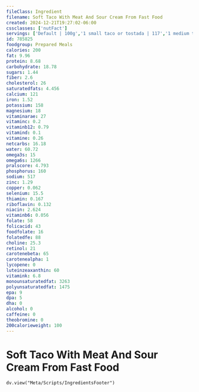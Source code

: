```yaml
---
fileClass: Ingredient
filename: Soft Taco With Meat And Sour Cream From Fast Food
created: 2024-12-21T19:27:02-06:00
cssclasses: ['nutFact']
servings: ['Default | 100g','1 small taco or tostada | 117','1 medium taco or tostada | 148','1 large taco or tostada | 212','1 taco or tostada, ns size | 148','1 taco bell soft taco supreme | 135','1 cup | 110']
id: 785825
foodgroup: Prepared Meals
calories: 200
fat: 9.96
protein: 8.68
carbohydrate: 18.78
sugars: 1.44
fiber: 2.6
cholesterol: 26
saturatedfats: 4.456
calcium: 121
iron: 1.52
potassium: 158
magnesium: 18
vitaminarae: 27
vitaminc: 0.2
vitaminb12: 0.79
vitamind: 0.1
vitamine: 0.26
netcarbs: 16.18
water: 60.72
omega3s: 15
omega6s: 1266
pralscore: 4.793
phosphorus: 160
sodium: 517
zinc: 1.29
copper: 0.062
selenium: 15.5
thiamin: 0.167
riboflavin: 0.132
niacin: 2.624
vitaminb6: 0.056
folate: 58
folicacid: 43
foodfolate: 16
folatedfe: 88
choline: 25.3
retinol: 21
carotenebeta: 65
carotenealpha: 1
lycopene: 0
luteinzeaxanthin: 60
vitamink: 6.8
monounsaturatedfat: 3263
polyunsaturatedfat: 1475
epa: 9
dpa: 5
dha: 0
alcohol: 0
caffeine: 0
theobromine: 0
200calorieweight: 100
---
```


# Soft Taco With Meat And Sour Cream From Fast Food

```dataviewjs
dv.view("Meta/Scripts/IngredientsFooter")
```